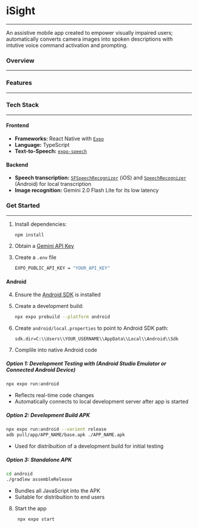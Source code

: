 # iSight
___
An assistive mobile app created to empower visually impaired users; automatically converts camera images into spoken descriptions with intutive voice command activation and prompting.

### Overview
___

### Features
___




### Tech Stack
___
#### Frontend
- **Frameworks:** React Native with [`Expo`](https://expo.dev)
- **Language:** TypeScript
- **Text-to-Speech:** [`expo-speech`](https://docs.expo.dev/versions/latest/sdk/speech/) 
#### Backend
- **Speech transcription:** [`SFSpeechRecognizer`](https://developer.apple.com/documentation/speech/sfspeechrecognizer) (iOS) and [`SpeechRecognizer`](https://developer.android.com/reference/android/speech/SpeechRecognizer) (Android) for local transcription
- **Image recognition:** Gemini 2.0 Flash Lite for its low latency



### Get Started
___

1. Install dependencies:

   ```bash
   npm install
   ```

2. Obtain a [Gemini API Key](https://aistudio.google.com/apikey)

3. Create a `.env` file

   ```bash
   EXPO_PUBLIC_API_KEY = "YOUR_API_KEY"
   ```

#### Android
4. Ensure the [Android SDK](https://developer.android.com/studio) is installed

5. Create a development build:

   ```bash
   npx expo prebuild --platform android
   ```
6. Create `android/local.properties` to point to Android SDK path:

   ```text
   sdk.dir=C:\\Users\\YOUR_USERNAME\\AppData\\Local\\Android\\Sdk
   ```
7. Complile into native Android code
##### Option 1: Development Testing with (Android Studio Emulator or Connected Android Device)
   ```bash
   npx expo run:android
   ```
- Reflects real-time code changes
- Automatically connects to local development server after app is started

##### Option 2: Development Build APK
   ```bash
   npx expo run:android --varient release
   adb pull/app/APP_NAME/base.apk ./APP_NAME.apk
   ```
- Used for distribuition of a development build for initial testing

##### Option 3: Standalone APK
   ```bash
   cd android
   ./gradlew assembleRelease
   ```
- Bundles all JavaScript into the APK
- Suitable for distribuition to end users

8. Start the app
   ```bash
    npx expo start
   ```